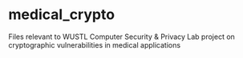 # medical_crypto
Files relevant to WUSTL Computer Security &amp; Privacy Lab project on cryptographic vulnerabilities in medical applications
